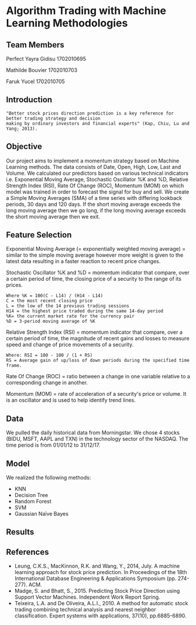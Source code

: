 # Algorithm Trading with Machine Learning Methodologies



## Team Members

Perfect Yayra Gidisu  1702010695

Mathilde Bouvier      1702010703

Faruk Yucel           1702010705


## Introduction
```
"Better stock prices direction prediction is a key reference for better trading strategy and decision
making by ordinary investors and financial experts" (Kap, Chiu, Lu and Yang; 2013).
```

## Objective

Our project aims to implement a momentum strategy based on Machine Learning methods. The data consists of Date, Open, High, Low, Last and Volume. We calculated our predictors based on various technical indicators i.e. Exponential Moving Average, Stochastic Oscillator %K and %D, Relative Strength Index (RSI), Rate Of Change (ROC), Momentum (MOM) on which model was trained in order to forecast the signal for buy and sell. We create a Simple Moving Averages (SMA) of a time series with differing lookback periods, 30 days and 120 days. If the short moving average exceeds the long moving average then we go long, if the long moving average exceeds the short moving average then we exit. 

## Feature Selection

Exponential Moving Average (= exponentially weighted moving average) = similar to the simple moving average however more weight is given to the latest data resulting in a faster reaction to recent price changes.

Stochastic Oscillator %K and %D = momentum indicator that compare, over a certain period of time, the closing price of a security to the range of its prices. 
```
Where %K = 100(C - L14) / (H14 - L14)
C = the most recent closing price
L = the low of the 14 previous trading sessions
H14 = the highest price traded during the same 14-day period
%K= the current market rate for the currency pair
%D = 3-period moving average of %K
```

Relative Strength Index (RSI) = momentum indicator that compare, over a certain period of time, the magnitude of recent gains and losses to measure speed and change of price movements of a security.
```
Where: RSI = 100 - 100 / (1 + RS)
RS = Average gain of up/loss of down periods during the specified time frame.
```

Rate Of Change (ROC) = ratio between a change in one variable relative to a corresponding change in another.

Momentum (MOM) = rate of acceleration of a security's price or volume. It is an oscillator and is used to help identify trend lines.

## Data

We pulled the daily historical data from Morningstar. We chose 4 stocks (BIDU, MSFT, AAPL and TXN) in the technology sector of the NASDAQ. The time period is from 01/01/12 to 31/12/17.

## Model

We realized the following methods:
- KNN
- Decision Tree
- Random Forest
- SVM
- Gaussian Naïve Bayes

## Results




## References

- Leung, C.K.S., MacKinnon, R.K. and Wang, Y., 2014, July. A machine learning approach for stock price prediction. In Proceedings of the 18th International Database Engineering & Applications Symposium (pp. 274-277). ACM.
- Madge, S. and Bhatt, S., 2015. Predicting Stock Price Direction using Support Vector Machines. Independent Work Report Spring.
- Teixeira, L.A. and De Oliveira, A.L.I., 2010. A method for automatic stock trading combining technical analysis and nearest neighbor classification. Expert systems with applications, 37(10), pp.6885-6890.
